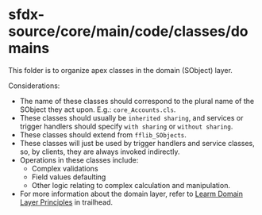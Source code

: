 # sfdx-source/core/main/code/classes/domains
This folder is to organize apex classes in the domain (SObject) layer.

Considerations:
- The name of these classes should correspond to the plural name of the SObject they act upon. E.g.: `core_Accounts.cls`.
- These classes should usually be `inherited sharing`, and services or trigger handlers should specify `with sharing` or `without sharing`.
- These classes should extend from `fflib_SObjects`.
- These classes will just be used by trigger handlers and service classes, so, by clients, they are always invoked indirectly.
- Operations in these classes include:
    - Complex validations
    - Field values defaulting
    - Other logic relating to complex calculation and manipulation.
- For more information about the domain layer, refer to [Learm Domain Layer Principles](https://trailhead.salesforce.com/en/content/learn/modules/apex_patterns_dsl/apex_patterns_dsl_learn_dl_principles) in trailhead.